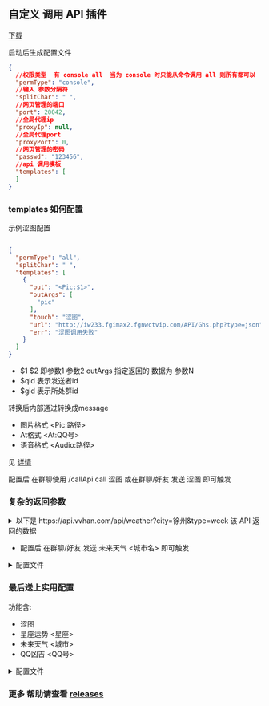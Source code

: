 ## 自定义 调用 API 插件

[下载](https://github.com/gdpl2112/MiraiCallApiPlugin/releases)

启动后生成配置文件

```json
{
  //权限类型  有 console all  当为 console 时只能从命令调用 all 则所有都可以
  "permType": "console",
  //输入 参数分隔符
  "splitChar": " ",
  //网页管理的端口
  "port": 20042,
  //全局代理ip
  "proxyIp": null,
  //全局代理port
  "proxyPort": 0,
  //网页管理的密码
  "passwd": "123456",
  //api 调用模板
  "templates": [
  ]
}
```

### templates 如何配置

示例涩图配置

```json

{
  "permType": "all",
  "splitChar": " ",
  "templates": [
    {
      "out": "<Pic:$1>",
      "outArgs": [
        "pic"
      ],
      "touch": "涩图",
      "url": "http://iw233.fgimax2.fgnwctvip.com/API/Ghs.php?type=json",
      "err": "涩图调用失败"
    }
  ]
}
```

- $1 $2 即参数1 参数2 outArgs 指定返回的 数据为 参数N
- $qid 表示发送者id
- $gid 表示所处群id

转换后内部通过转换成message

- 图片格式 \<Pic:路径>
- At格式 \<At:QQ号>
- 语音格式 \<Audio:路径>

见 [详情](https://github.com/gdpl2112/MiraiCallApiPlugin/blob/master/src/main/java/io/github/gdpl2112/mirai/p1/Parse.java#L25)

配置后 在群聊使用 /callApi call 涩图 或在群聊/好友 发送 涩图 即可触发

### 复杂的返回参数

<details> 
<summary>
以下是 https://api.vvhan.com/api/weather?city=徐州&type=week 该 API 返回的数据
</summary>

```json
{
  "data": {
    "yesterday": {
      "date": "30日星期三",
      "high": "高温 4℃",
      "fx": "西南风",
      "low": "低温 -1℃",
      "fl": "",
      "type": "雨夹雪"
    },
    "city": "西安",
    "forecast": [
      {
        "date": "31日星期四",
        "high": "高温 7℃",
        "fengli": "",
        "low": "低温 -6℃",
        "fengxiang": "西南风",
        "type": "小雪"
      },
      {
        "date": "1日星期五",
        "high": "高温 7℃",
        "fengli": "",
        "low": "低温 -4℃",
        "fengxiang": "东北风",
        "type": "多云"
      },
      {
        "date": "2日星期六",
        "high": "高温 7℃",
        "fengli": "",
        "low": "低温 -3℃",
        "fengxiang": "西南风",
        "type": "多云"
      },
      {
        "date": "3日星期天",
        "high": "高温 10℃",
        "fengli": "",
        "low": "低温 -1℃",
        "fengxiang": "南风",
        "type": "多云"
      },
      {
        "date": "4日星期一",
        "high": "高温 8℃",
        "fengli": "",
        "low": "低温 -3℃",
        "fengxiang": "东北风",
        "type": "多云"
      }
    ],
    "ganmao": "昼夜温差很大，易发生感冒，请注意适当增减衣服，加强自我防护避免感冒。",
    "wendu": "2"
  },
  "status": 1000,
  "desc": "OK"
}
```

</details> 

- 配置后 在群聊/好友 发送 未来天气 <城市名> 即可触发

<details> 
<summary>配置文件</summary> 

```json

{
  "permType": "all",
  "splitChar": " ",
  "templates": [
    {
      "out": "$1:$2\n$3:$4\n$5:$6\n",
      "outArgs": [
        "data.forecast[0].date",
        "data.forecast[0].type",
        "data.forecast[1].date",
        "data.forecast[1].type",
        "data.forecast[2].date",
        "data.forecast[2].type"
      ],
      "touch": "未来天气",
      "url": "https://api.vvhan.com/api/weather?city=$1&type=week",
      "err": "天气查询失败"
    }
  ]
}
```

</details> 

### 最后送上实用配置

功能含:

- 涩图
- 星座运势 <星座>
- 未来天气 <城市>
- QQ凶吉 <QQ号>

<details> 
<summary>配置文件</summary> 

```json
{
  "permType": "all",
  "splitChar": " ",
  "templates": [
    {
      "out": "<Pic:$1>",
      "outArgs": [
        "pic"
      ],
      "touch": "涩图",
      "url": "http://iw233.fgimax2.fgnwctvip.com/API/Ghs.php?type=json",
      "err": "涩图调用失败"
    },
    {
      "out": "$1",
      "outArgs": [
        "data"
      ],
      "touch": "星座运势",
      "url": "https://api.iyk0.com/xzys/?msg=$1",
      "err": "星座运势调用失败"
    },
    {
      "out": "$1:$2\n$3:$4\n$5:$6\n",
      "outArgs": [
        "data.forecast[0].date",
        "data.forecast[0].type",
        "data.forecast[1].date",
        "data.forecast[1].type",
        "data.forecast[2].date",
        "data.forecast[2].type"
      ],
      "touch": "未来天气",
      "url": "https://api.vvhan.com/api/weather?city=$1&type=week",
      "err": "未来天气查询失败"
    },
    {
      "out": "<Audio:$1>",
      "outArgs": [
        "mp3"
      ],
      "touch": "小妲己",
      "url": "http://api.weijieyue.cn/api/xiaodaji/api.php?msg=$1",
      "err": "调用失败"
    },
    {
      "out": "QQ:$1\n评语:$2\n凶吉:$3\n性格:$4",
      "outArgs": [
        "qq",
        "pingyu",
        "xiongji",
        "xingge"
      ],
      "touch": "QQ凶吉",
      "url": "http://api.weijieyue.cn/api/qq/xiongji.php?qq=$qid",
      "err": "调用失败"
    }
  ]
}
```

</details> 

### 更多 帮助请查看 [releases](https://github.com/gdpl2112/MiraiCallApiPlugin/releases)